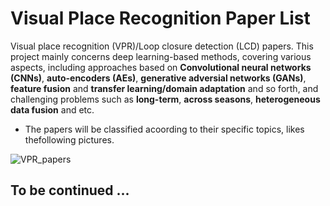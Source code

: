 # Visual Place Recognition Paper List
Visual place recognition (VPR)/Loop closure detection (LCD) papers. This project mainly concerns deep learning-based methods, covering various aspects, including approaches based on **Convolutional neural networks (CNNs)**, **auto-encoders (AEs)**, **generative adversial networks (GANs)**, **feature fusion** and **transfer learning/domain adaptation** and so forth, and challenging problems such as **long-term**, **across seasons**, **heterogeneous data fusion** and etc.

- The papers will be classified acoording to their specific topics, likes thefollowing pictures.

![VPR_papers](https://github.com/zxw1992/Place-Recognition-Paper-List/blob/master/figures/pr_papers.png)

## To be continued ...
